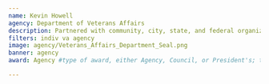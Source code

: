 ```yaml
---
name: Kevin Howell
agency: Department of Veterans Affairs
description: Partnered with community, city, state, and federal organizations throughout Illinois to disseminate VA benefits information and assist veterans with claims. His work has benefitted homeless veterans and veterans facing potential incarceration.
filters: indiv va agency
image: agency/Veterans_Affairs_Department_Seal.png
banner: agency
award: Agency #type of award, either Agency, Council, or President's; this is case sensitive so make sure to match the options listed exactly. This section generates the format of the card

---
```

